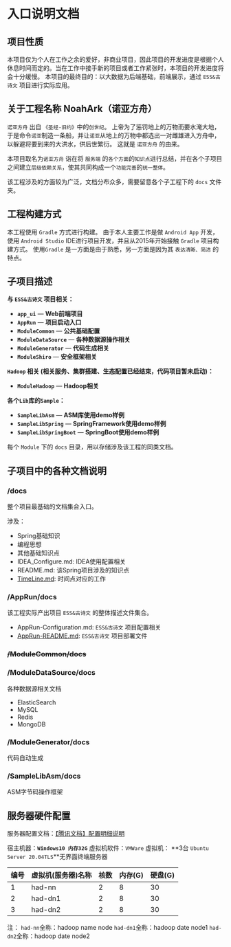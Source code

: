 # 入口说明文档

## 项目性质

本项目仅为个人在工作之余的爱好，非商业项目，因此项目的开发进度是根据个人休息时间而定的。当在工作中接手新的项目或者工作紧张时，本项目的开发进度将会十分缓慢。
本项目的最终目的：以大数据为后端基础，前端展示，通过 `ESS&古诗文` 项目进行实际应用。

## 关于工程名称 NoahArk（诺亚方舟）

`诺亚方舟` 出自 `《圣经-旧约》`中的`创世纪`。 上帝为了惩罚地上的万物而要水淹大地，于是命令`诺亚`制造一条船，并让`诺亚`从地上的万物中都选出一对雌雄进入方舟中，以躲避将要到来的大洪水，供后世繁衍。 这就是 `诺亚方舟` 的由来。

本项目取名为`诺亚方舟` 诣在将 `服务端` 的`各个方面`的`知识点`进行总结，并在各个子项目之间建立`层级依赖关系`，使其共同构成一个`功能完善`的`统一整体`。

该工程涉及的方面较为广泛，文档分布众多，需要留意各个子工程下的 `docs` 文件夹。

## 工程构建方式

本工程使用 `Gradle` 方式进行构建。 由于本人主要工作是做 `Android App` 开发，使用 `Android Studio` IDE进行项目开发，并且从2015年开始接触 `Gradle` 项目构建方式。
使用`Gradle` 是一方面是由于熟悉，另一方面是因为其 `表达清晰、简洁` 的特点。


## 子项目描述

**与 `ESS&古诗文` 项目相关：**

- **`app_ui`** — **Web前端项目**
- **`AppRun`** — **项目启动入口**
- **`ModuleCommon`** — **公共基础配置**
- **`ModuleDataSource`** — **各种数据源操作相关**
- **`ModuleGenerator`** — **代码生成相关**
- **`ModuleShiro`** — **安全框架相关**
  
**`Hadoop` 相关 (相关服务、集群搭建、生态配置已经结束，代码项目暂未启动)：**

- **`ModuleHadoop`** — **Hadoop相关**
  
**各个`Lib`库的`Sample`：**

- **`SampleLibAsm`** — **ASM库使用demo样例**
- **`SampleLibSpring`** — **SpringFramework使用demo样例**
- **`SampleLibSpringBoot`** — **SpringBoot使用demo样例**

每个 `Module` 下的 `docs` 目录，用以存储涉及该工程的同类文档。

## 子项目中的各种文档说明

### /docs

 整个项目最基础的文档集合入口。

 涉及：
  
  - Spring基础知识
  - 编程思想
  - 其他基础知识点
  - IDEA_Configure.md: IDEA使用配置相关
  - README.md: 该Spring项目涉及的知识点
  - [TimeLine.md](/docs/TimeLine.md): 时间点对应的工作

### /AppRun/docs

  该工程实际产出项目 `ESS&古诗文` 的整体描述文件集合。

  - AppRun-Configuration.md: `ESS&古诗文` 项目配置相关
  - [AppRun-README.md](/AppRun/docs/AppRun-README.md): `ESS&古诗文` 项目部署文件

### ~~/ModuleCommon/docs~~

### /ModuleDataSource/docs

各种数据源相关文档

- ElasticSearch
- MySQL
- Redis
- MongoDB

### /ModuleGenerator/docs

代码自动生成

### /SampleLibAsm/docs

ASM字节码操作框架

## 服务器硬件配置

服务器配置文档：[【腾讯文档】配置明细说明](https://docs.qq.com/sheet/DY2hQV2hsekNrVWRw)

宿主机器：**`Windows10 内存32G`**
虚拟机软件：`VMWare`
虚拟机： **3台 `Ubuntu Server 20.04TLS`**无界面终端服务器


| 编号 | 虚拟机(服务器)名称 | 核数 | 内存(G) | 硬盘(G) |
| --- | --- | --- | --- | --- |
| 1 | had-nn | 2 | 8 | 30 |
| 2 | had-dn1 | 2 | 8 | 30 |
| 3 | had-dn2 | 2 | 8 | 30 |

注：
`had-nn`全称：hadoop name node
`had-dn1`全称：hadoop date node1
`had-dn2`全称：hadoop date node2







